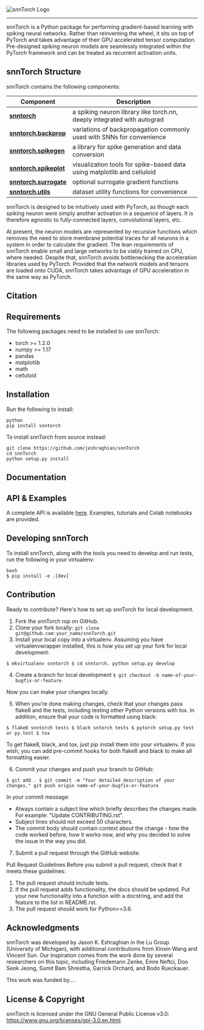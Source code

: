 ![snnTorch Logo](https://github.com/jeshraghian/snntorch/blob/master/docs/source/_static/img/snntorch_logo.png)

--------------------------------------------------------------------------------

snnTorch is a Python package for performing gradient-based learning with spiking neural networks.
Rather than reinventing the wheel, it sits on top of PyTorch and takes advantage of their GPU accelerated tensor 
computation. Pre-designed spiking neuron models are seamlessly integrated within the PyTorch framework and can be treated as recurrent activation units. 

## snnTorch Structure
snnTorch contains the following components: 

| Component | Description |
| ---- | --- |
| [**snntorch**](https://snntorch.org/docs/stable/snntorch.html) | a spiking neuron library like torch.nn, deeply integrated with autograd |
| [**snntorch.backprop**](https://snntorch.org/docs/stable/backprop.html) | variations of backpropagation commonly used with SNNs for convenience |
| [**snntorch.spikegen**](https://snntorch.org/docs/stable/spikegen.html) | a library for spike generation and data conversion |
| [**snntorch.spikeplot**](https://snntorch.org/docs/stable/spikeplot.html) | visualization tools for spike-based data using matplotlib and celluloid |
| [**snntorch.surrogate**](https://snntorch.org/docs/stable/surrogate.html) | optional surrogate gradient functions |
| [**snntorch.utils**](https://snntorch.org/docs/stable/utils.html) | dataset utility functions for convenience |

snnTorch is designed to be intuitively used with PyTorch, as though each spiking neuron were simply another activation in a sequence of layers. 
It is therefore agnostic to fully-connected layers, convolutional layers, etc. 

At present, the neuron models are represented by recursive functions which removes the need to store membrane potential traces for all neurons in a system in order to calculate the gradient. 
The lean requirements of snnTorch enable small and large networks to be viably trained on CPU, where needed. 
Despite that, snnTorch avoids bottlenecking the acceleration libraries used by PyTorch. 
Provided that the network models and tensors are loaded onto CUDA, snnTorch takes advantage of GPU acceleration in the same way as PyTorch. 

## Citation

## Requirements 
The following packages need to be installed to use snnTorch:

* torch >= 1.2.0
* numpy >= 1.17
* pandas
* matplotlib
* math
* celluloid

## Installation

Run the following to install:

```
python
pip install snntorch
```

To install snnTorch from source instead:

```
git clone https://github.com/jeshraghian/snnTorch
cd snnTorch
python setup.py install
```

## Documentation

## API & Examples 
A complete API is available [here](https://snntorch.readthedocs.io/). 
Examples, tutorials and Colab notebooks are provided.

## Developing snnTorch
To install snnTorch, along with the tools you need to develop and run tests, run the following in your virtualenv:
```
bash
$ pip install -e .[dev]
```

## Contribution
Ready to contribute? Here's how to set up snnTorch for local development.

1. Fork the snnTorch rop on GitHub.
2. Clone your fork locally:
``git clone git@github.com:your_name/snnTorch.git``
3. Install your local copy into a virtualenv. Assuming you have virtualenvwrapper installed, this is 
how you set up your fork for local development:

``$ mkvirtualenv snntorch
$ cd snntorch.
python setup.py develop``

4. Create a branch for local development
``$ git checkout -b name-of-your-bugfix-or-feature``

Now you can make your changes locally.

5. When you're done making changes, check that your changes pass flake8 and the tests, including 
testing other Python versions with tox. In addition, ensure that your code is formatted using black:

``$ flake8 snntorch tests
$ black sntorch tests
$ pytorch setup.py test or py.test
$ tox``

To get flake8, black, and tox, just pip install them into your virtualenv. If you wish,
you can add pre-commit hooks for both flake8 and black to make all formatting easier.

6. Commit your changes and push your branch to GitHub:

``$ git add .
$ git commit -m "Your detailed description of your changes."
git push origin name-of-your-bugfix-or-feature``

In your commit message:
* Always contain a subject line which briefly describes the changes made. For example: 
"Update CONTRIBUTING.rst".
* Subject lines should not exceed 50 characters.
* The commit body should contain context about the change - how the code worked before, how it works now, and why you decided to solve the issue in the way you did. 

7. Submit a pull request through the GitHub website.

Pull Request Guidelines
Before you submit a pull request, check that it meets these guidelines:

1. The pull request should include tests.
2. If the pull request adds functionality, the docs should be updated.
Put your new functionality into a function with a docstring, and add the feature to the list in 
README.rst.
3. The pull request should work for Python>=3.6.

## Acknowledgments
snnTorch was developed by Jason K. Eshraghian in the Lu Group (University of Michigan), with additional contributions from Xinxin Wang and Vincent Sun.
Our inspiration comes from the work done by several researchers on this topic, including Friedemann Zenke, Emre Neftci, 
Doo Seok Jeong, Sumit Bam Shrestha, Garrick Orchard, and Bodo Rueckauer. 

This work was funded by.... 

## License & Copyright
snnTorch is licensed under the GNU General Public License v3.0: https://www.gnu.org/licenses/gpl-3.0.en.html.
